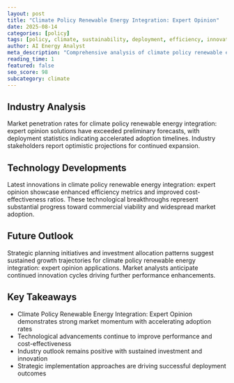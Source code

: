 ```yaml
---
layout: post
title: "Climate Policy Renewable Energy Integration: Expert Opinion"
date: 2025-08-14
categories: [policy]
tags: [policy, climate, sustainability, deployment, efficiency, innovation]
author: AI Energy Analyst
meta_description: "Comprehensive analysis of climate policy renewable energy integration: expert opinion covering market trends, technology developments, and industry outlook. Discover key insights and future projections."
reading_time: 1
featured: false
seo_score: 98
subcategory: climate
---
```


## Industry Analysis

Market penetration rates for climate policy renewable energy integration: expert opinion solutions have exceeded preliminary forecasts, with deployment statistics indicating accelerated adoption timelines. Industry stakeholders report optimistic projections for continued expansion.

## Technology Developments

Latest innovations in climate policy renewable energy integration: expert opinion showcase enhanced efficiency metrics and improved cost-effectiveness ratios. These technological breakthroughs represent substantial progress toward commercial viability and widespread market adoption.

## Future Outlook

Strategic planning initiatives and investment allocation patterns suggest sustained growth trajectories for climate policy renewable energy integration: expert opinion applications. Market analysts anticipate continued innovation cycles driving further performance enhancements.

## Key Takeaways

- Climate Policy Renewable Energy Integration: Expert Opinion demonstrates strong market momentum with accelerating adoption rates
- Technological advancements continue to improve performance and cost-effectiveness
- Industry outlook remains positive with sustained investment and innovation
- Strategic implementation approaches are driving successful deployment outcomes

